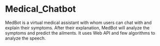 # Medical_Chatbot

MedBot is a virtual medical assistant with whom users can chat with and explain their symptoms. After their explanation, MedBot will analyze the symptoms and predict the ailments. It uses Web API and few algorithms to analyze the speech.
